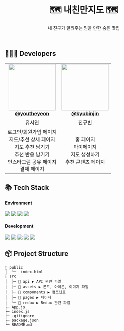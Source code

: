 <div align="center">

# 🗺️ 내친만지도 🗺️

내 친구가 알려주는 믿을 만한 숨은 맛집

<br />
</div>

## 👩🏻‍💻 Developers
<table align="center">
    <tr align="center">
        <td style="min-width: 150px;">
            <a href="https://github.com/youtheyeon">
              <img src="https://github.com/EWHA-LIKELION/11th-Ewha-Festival-Refactoring-Front/assets/127821462/ec624309-b366-4bca-8299-ca6509a71e67" width="150" height="150" style="object-fit :cover">
              <br />
              <b>@youtheyeon</b>
            </a>
        </td>
        <td style="min-width: 150px;" background-color="white">
            <a href="https://github.com/kyubinjin">
                <img src="https://github.com/EWHA-LIKELION/11th-Ewha-Festival-Refactoring-Front/assets/127821462/ec624309-b366-4bca-8299-ca6509a71e67" width="150" height="150" style="object-fit :cover">
              <br />
              <b>@kyubinjin</b>
            </a> 
        </td>
    </tr>
    <tr align="center">
        <td>
            유서연<br/>
      </td>
        <td>
            진규빈<br />
        </td>
    </tr>
     <tr align="center">
        <td>
            로그인/회원가입 페이지<br />
            지도/추천 상세 페이지<br />
            지도 추천 남기기<br />
            추천 반응 남기기<br />
            인스타그램 공유 페이지<br />
            결제 페이지
        </td>
        <td>
            홈 페이지<br />
            마이페이지<br />
            지도 생성하기<br />
            추천 콘텐츠 페이지<br />
        </td>
    </tr>
</table>

## 📚 Tech Stack
#### Environment
  <img src="https://img.shields.io/badge/visualstudiocode-007ACC?style=for-the-badge&logo=git&logoColor=white"> <img src="https://img.shields.io/badge/github-181717?style=for-the-badge&logo=github&logoColor=white"> <img src="https://img.shields.io/badge/git-F05032?style=for-the-badge&logo=git&logoColor=white"> <img src="https://img.shields.io/badge/figma-F24E1E?style=for-the-badge&logo=figma&logoColor=white">
#### Development 
<img src="https://img.shields.io/badge/React-61DAFB?style=flat-square&logo=React&logoColor=white"> <img src="https://img.shields.io/badge/Redux-764ABC?style=flat-square&logo=Redux&logoColor=white"> <img src="https://img.shields.io/badge/ReduxToolkit-764ABC?style=flat-square&logo=Redux&logoColor=white"> <img src="https://img.shields.io/badge/ReduxPersist-764ABC?style=flat-square&logo=Redux&logoColor=white"> <img src="https://img.shields.io/badge/styled_components-DB7093?style=flat-square&logo=styled-components&logoColor=white">

## 📦 Project Structure
```
📂 public
⎪  └─  index.html
📂 src
⎪  ├─ 📂 api ▶︎ API 관련 파일
⎪  ├─ 📂 assets ▶︎ 폰트, 아이콘, 이미지 파일
⎪  ├─ 📂 components ▶︎ 컴포넌트
⎪  ├─ 📂 pages ▶︎ 페이지
⎪  └─ 📂 redux ▶︎ Redux 관련 파일
├─ App.js
├─ index.js
├─ .gitignore
├─ package.json
└─ README.md
```
